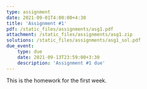 ```yaml
---
type: assignment
date: 2021-09-01T4:00:00+4:30
title: 'Assignment #1'
pdf: /static_files/assignments/asg1.pdf
attachment: /static_files/assignments/asg1.zip
solutions: /static_files/assignments/asg1_sol.pdf
due_event: 
    type: due
    date: 2021-09-13T23:59:00+3:30
    description: 'Assignment #1 due'
---
```

This is the homework for the first week.
